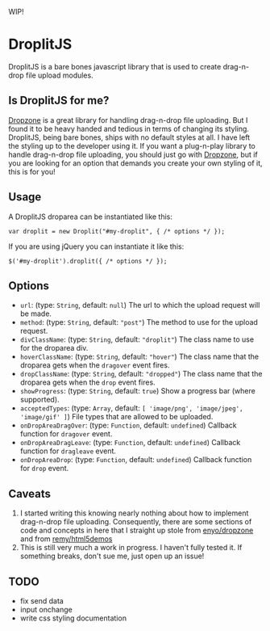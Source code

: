 WIP!

# DroplitJS

DroplitJS is a bare bones javascript library that is used to create drag-n-drop file upload modules.

## Is DroplitJS for me?

[Dropzone][1] is a great library for handling drag-n-drop file uploading. But I found it to be heavy handed and tedious in terms of changing its styling. DroplitJS, being bare bones, ships with no default styles at all. I have left the styling up to the developer using it. If you want a plug-n-play library to handle drag-n-drop file uploading, you should just go with [Dropzone][1], but if you are looking for an option that demands you create your own styling of it, this is for you!

## Usage

A DroplitJS droparea can be instantiated like this:

    var droplit = new Droplit("#my-droplit", { /* options */ });

If you are using jQuery you can instantiate it like this:

    $('#my-droplit').droplit({ /* options */ });

## Options

- `url`: (type: `String`, default: `null`) The url to which the upload request will be made.
- `method`: (type: `String`, default: `"post"`) The method to use for the upload request.
- `divClassName`: (type: `String`, default: `"droplit"`) The class name to use for the droparea div.
- `hoverClassName`: (type: `String`, default: `"hover"`) The class name that the droparea gets when the `dragover` event fires.
- `dropClassName`: (type: `String`, default: `"dropped"`) The class name that the droparea gets when the `drop` event fires.
- `showProgress`: (type: `String`, default: `true`) Show a progress bar (where supported).
- `acceptedTypes`: (type: `Array`, default: `[ 'image/png', 'image/jpeg', 'image/gif' ]`) File types that are allowed to be uploaded.
- `onDropAreaDragOver`: (type: `Function`, default: `undefined`) Callback function for `dragover` event.
- `onDropAreaDragLeave`: (type: `Function`, default: `undefined`) Callback function for `dragleave` event.
- `onDropAreaDrop`: (type: `Function`, default: `undefined`) Callback function for `drop` event.

## Caveats

1. I started writing this knowing nearly nothing about how to implement drag-n-drop file uploading. Consequently, there are some sections of code and concepts in here that I straight up stole from [enyo/dropzone](https://github.com/enyo/dropzone) and from [remy/html5demos][2]
2. This is still very much a work in progress. I haven't fully tested it. If something breaks, don't sue me, just open up an issue!

## TODO

- fix send data
- input onchange
- write css styling documentation

[1]: https://github.com/enyo/dropzone
[2]: https://github.com/remy/html5demos